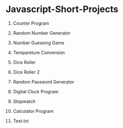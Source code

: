 # Javascript-Short-Projects

1. Counter Program

2. Random Number Generator

3. Number Guessing Game

4. Tempareture Conversion

5. Dice Roller

6. Dice Roller 2

7. Random Password Generator

8. Digital Clock Program

9. Stopwatch

10. Calculator Program

11. Test.txt

